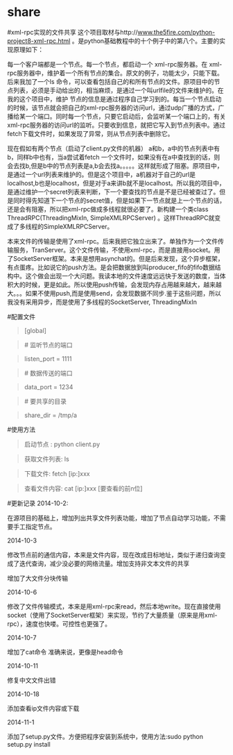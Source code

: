 share
=====

#xml-rpc实现的文件共享
这个项目取材与http://www.the5fire.com/python-project8-xml-rpc.html 。是python基础教程中的十个例子中的第八个。主要的实现原理如下：

每一个客户端都是一个节点。每一个节点，都启动一个 xml-rpc服务器。在 xml-rpc服务器中，维护着一个所有节点的集合。原文的例子，功能太少，只能下载。后来我加了一个ls 命令，可以查看包括自己的和所有节点的文件。原项目中的节点列表，必须是手动给出的，相当麻烦，是通过一个叫urlfile的文件来维护的。在我的这个项目中，维护 节点的信息是通过程序自己学习到的。每当一个节点启动的时候，该节点就会把自己的xml-rpc服务器的访问url，通过udp广播的方式，广播给某一个端口。同时每一个节点，只要它启动后，会监听某一个端口上的，有关xml-rpc服务器的访问url的监听。只要收到信息，就把它写入到节点列表中。通过 fetch下载文件时，如果发现了异常，则从节点列表中删除它。

现在假如有两个节点（启动了client.py文件的机器） a和b，a中的节点列表中有b，同样b中也有，当a尝试着fetch 一个文件时，如果没有在a中查找到的话，则会去找b,但是b中的节点列表是a,b会去找a。。。。。这样就形成了阻塞。原项目中，是通过一个url列表来维护的。但是这个项目中，a机器对于自己的url是localhost,b也是localhost，但是对于a来讲b就不是localhost。所以我的项目中，是通过维护一个secret列表来判断，下一个要查找的节点是不是已经被查过了。但是同时得先知道下一个节点的secret值，但是如果下一节点就是上一个节点的话，还是会有阻塞，所以把xml-rpc做成多线程就很必要了。新构建一个类class ThreadRPC(ThreadingMixIn, SimpleXMLRPCServer)  。这样ThreadRPC就变成了多线程的SimpleXMLRPCServer。

本来文件的传输是使用了xml-rpc。后来我把它独立出来了。单独作为一个文件传输服务，TranServer。这个文件传输，不使用xml-rpc，而是直接用socket。用了SocketServer框架。本来是想用asynchat的。但是后来发现，这个异步框架，有点蛋疼。比如说它的push方法。是会把数据放到叫producer_fifo的fifo数据结构中。这个做会出现一个大问题。我读本地的文件速度远远快于发送的数度，当体积大的时候，更是如此。所以使用push传输，会发现内存占用越来越大，越来越大。。。如果不使用push,而是使用send，会发现数据不同步.鉴于这些问题，所以我没有采用异步，而是使用了多线程的SocketServer, ThreadingMixIn

#配置文件
> [global]

> \# 监听节点的端口

> listen_port = 1111 

> \# 数据传送的端口

> data_port = 1234

> \# 要共享的目录

> share_dir = /tmp/a

#使用方法
> 启动节点 :
  python client.py
  
> 获取文件列表:
  ls
  
> 下载文件:
  fetch [ip:]xxx

> 查看文件内容:
  cat [ip:]xxx [要查看的前n位]


#更新记录
  2014-10-2:

  在源项目的基础上，增加列出共享文件列表功能，增加了节点自动学习功能，不需要手工指定节点。

  2014-10-3

  修改节点前的通信内容，本来是文件内容，现在改成目标地址，类似于递归查询变成了迭代查询，减少没必要的网络流量。增加支持非文本文件的共享
  
  增加了大文件分块传输

  2014-10-6

  修改了文件传输模式，本来是用xml-rpc来read，然后本地write。现在直接使用socket（使用了SocketServer框架）来实现，节约了大量质量（原来是用xml-rpc），速度也快喽。可控性也更强了。
  
  2014-10-7

  增加了cat命令 准确来说，更像是head命令

  2014-10-11

  修复中文文件出错

  2014-10-18

  添加查看ip文件内容或下载
  
  2014-11-1

  添加了setup.py文件。方便把程序安装到系统中，使用方法:sudo python setup.py install
